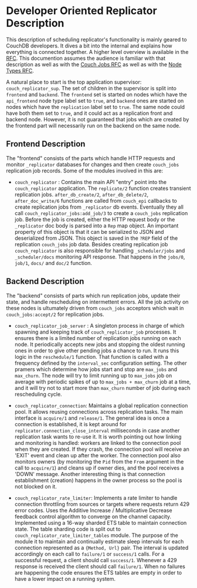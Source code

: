 Developer Oriented Replicator Description
=========================================

This description of scheduling replicator's functionality is mainly geared to
CouchDB developers. It dives a bit into the internal and explains how
everything is connected together. A higher level overview is available in the
[RFC](https://github.com/apache/couchdb-documentation/pull/581). This
documention assumes the audience is familiar with that description as well as
with the [Couch Jobs
RFC](https://github.com/apache/couchdb-documentation/blob/main/rfcs/007-background-jobs.md)
as well as with the [Node Types
RFC](https://github.com/apache/couchdb-documentation/blob/main/rfcs/013-node-types.md).

A natural place to start is the top application supervisor:
`couch_replicator_sup`. The set of children in the supervisor is split into
`frontend` and `backend`. The `frontend` set is started on nodes which have the
`api_frontend` node type label set to `true`, and `backend` ones are started on
nodes which have the `replication` label set to `true`. The same node could
have both them set to `true`, and it could act as a replication front and
backend node. However, it is not guaranteed that jobs which are created by the
frontend part will necessarily run on the backend on the same node.


Frontend Description
--

The "frontend" consists of the parts which handle HTTP requests and monitor
`_replicator` databases for changes and then create `couch_jobs` replication
job records. Some of the modules involved in this are:

 * `couch_replicator` : Contains the main API "entry" point into the
   `couch_replicator` application. The `replicate/2` function creates transient
   replication jobs. `after_db_create/2`, `after_db_delete/2`,
   `after_doc_write/6` functions are called from `couch_epi` callbacks to
   create replication jobs from `_replicator` db events. Eventually they all
   call `couch_replicator_jobs:add_job/3` to create a `couch_jobs` replication
   job. Before the job is created, either the HTTP request body or the
   `_replicator` doc body is parsed into a `Rep` map object. An important
   property of this object is that it can be serialized to JSON and
   deserialized from JSON. This object is saved in the `?REP` field of the
   replication `couch_jobs` job data. Besides creating replication job
   `couch_replicator` is also responsible for handling `_scheduler/jobs` and
   `_scheduler/docs` monitoring API response. That happens in the `jobs/0`,
   `job/1`, `docs/` and `doc/2` function.

Backend Description
--

The "backend" consists of parts which run replication jobs, update their state,
and handle rescheduling on intermettent errors. All the job activity on these
nodes is ultumately driven from `couch_jobs` acceptors which wait in
`couch_jobs:accept/2` for replication jobs.

 * `couch_replicator_job_server` : A singleton process in charge of which
   spawning and keeping track of `couch_replicator_job` processes. It ensures
   there is a limited number of replication jobs running on each node. It
   periodically accepts new jobs and stopping the oldest running ones in order
   to give other pending jobs a chance to run. It runs this logic in the
   `reschedule/1` function. That function is called with a frequency defined by
   the `interval_sec` configuration setting. The other pramers which determine
   how jobs start and stop are `max_jobs` and `max_churn`. The node will try to
   limit running up to `max_jobs` job on average with periodic spikes of up to
   `max_jobs + max_churn` job at a time, and it will try not to start more than
   `max_churn` number of job during each rescheduling cycle.

 * `couch_replicator_connection`: Maintains a global replication connection
    pool. It allows reusing connections across replication tasks. The main
    interface is `acquire/1` and `release/1`. The general idea is once a
    connection is established, it is kept around for
    `replicator.connection_close_interval` milliseconds in case another
    replication task wants to re-use it. It is worth pointing out how linking
    and monitoring is handled: workers are linked to the connection pool when
    they are created. If they crash, the connection pool will receive an 'EXIT'
    event and clean up after the worker. The connection pool also monitors
    owners (by monitoring the `Pid` from the `From` argument in the call to
    `acquire/1`) and cleans up if owner dies, and the pool receives a 'DOWN'
    message. Another interesting thing is that connection establishment
    (creation) happens in the owner process so the pool is not blocked on it.

 * `couch_replicator_rate_limiter`: Implements a rate limiter to handle
    connection throttling from sources or targets where requests return 429
    error codes. Uses the Additive Increase / Multiplicative Decrease feedback
    control algorithm to converge on the channel capacity. Implemented using a
    16-way sharded ETS table to maintain connection state. The table sharding
    code is split out to `couch_replicator_rate_limiter_tables` module. The
    purpose of the module it to maintain and continually estimate sleep
    intervals for each connection represented as a `{Method, Url}` pair. The
    interval is updated accordingly on each call to `failure/1` or `success/1`
    calls. For a successful request, a client should call `success/1`. Whenever
    a 429 response is received the client should call `failure/1`. When no
    failures are happening the code ensures the ETS tables are empty in order
    to have a lower impact on a running system.



